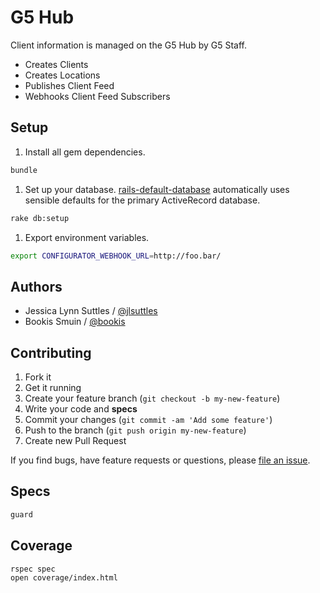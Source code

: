 # G5 Hub

Client information is managed on the G5 Hub by G5 Staff.

* Creates Clients
* Creates Locations
* Publishes Client Feed
* Webhooks Client Feed Subscribers

## Setup

1. Install all gem dependencies.
```bash
bundle
```

1. Set up your database.
[rails-default-database](https://github.com/tpope/rails-default-database)
automatically uses sensible defaults for the primary ActiveRecord database.
```bash
rake db:setup
```

1. Export environment variables.
```bash
export CONFIGURATOR_WEBHOOK_URL=http://foo.bar/
```


## Authors

* Jessica Lynn Suttles / [@jlsuttles](https://github.com/jlsuttles)
* Bookis Smuin / [@bookis](https://github.com/bookis)


## Contributing

1. Fork it
1. Get it running
1. Create your feature branch (`git checkout -b my-new-feature`)
1. Write your code and **specs**
1. Commit your changes (`git commit -am 'Add some feature'`)
1. Push to the branch (`git push origin my-new-feature`)
1. Create new Pull Request

If you find bugs, have feature requests or questions, please
[file an issue](https://github.com/g5search/g5-hub/issues).


## Specs

```bash
guard
```


## Coverage

```bash
rspec spec
open coverage/index.html
```
